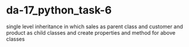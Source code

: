 # da-17_python_task-6
single level inheritance
in which sales as parent class and customer and product as child classes
and create properties and method for above classes
